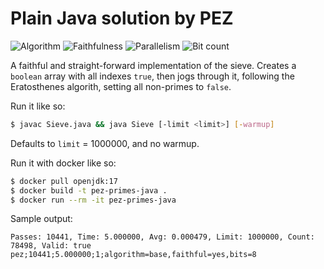 # Plain Java solution by PEZ

![Algorithm](https://img.shields.io/badge/Algorithm-base-green)
![Faithfulness](https://img.shields.io/badge/Faithful-yes-green)
![Parallelism](https://img.shields.io/badge/Parallel-no-green)
![Bit count](https://img.shields.io/badge/Bits-8-yellowgreen)

A faithful and straight-forward implementation of the sieve. Creates a `boolean` array with all indexes `true`, then jogs through it, following the Eratosthenes algorith, setting all non-primes to `false`.

Run it like so:

```sh
$ javac Sieve.java && java Sieve [-limit <limit>] [-warmup]
```

Defaults to `limit` = 1000000, and no warmup.

Run it with docker like so:

```sh
$ docker pull openjdk:17
$ docker build -t pez-primes-java .
$ docker run --rm -it pez-primes-java
```

Sample output:

```
Passes: 10441, Time: 5.000000, Avg: 0.000479, Limit: 1000000, Count: 78498, Valid: true
pez;10441;5.000000;1;algorithm=base,faithful=yes,bits=8
```